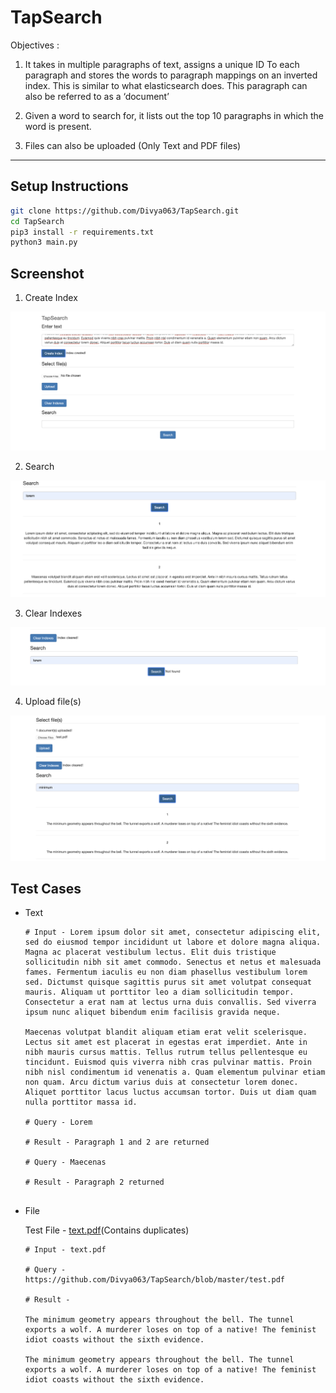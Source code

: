 # TapSearch

Objectives :

1. It takes in multiple paragraphs of text, assigns a unique ID To each paragraph and stores the words to paragraph mappings on an inverted index. This is similar to what elasticsearch does. This paragraph can also be referred to as a ‘document’

2. Given a word to search for, it lists out the top 10 paragraphs in which the word is present.

3. Files can also be uploaded (Only Text and PDF files)

<hr>

## Setup Instructions

```bash
git clone https://github.com/Divya063/TapSearch.git
cd TapSearch
pip3 install -r requirements.txt
python3 main.py
```

## Screenshot

1. Create Index

![Alt text](https://github.com/Divya063/TapSearch/blob/master/Screenshots/Screenshot%202019-11-28%20at%208.57.47%20AM.png)

2. Search

![Alt text](https://github.com/Divya063/TapSearch/blob/master/Screenshots/Screenshot%202019-11-28%20at%208.58.29%20AM.png)

3. Clear Indexes

![Alt text](https://github.com/Divya063/TapSearch/blob/master/Screenshots/Screenshot%202019-11-28%20at%208.58.53%20AM.png)

4. Upload file(s)

![Alt text](https://github.com/Divya063/TapSearch/blob/master/Screenshots/Screenshot%202019-11-28%20at%208.59.38%20AM.png)

## Test Cases

- Text
  
  ```
  # Input - Lorem ipsum dolor sit amet, consectetur adipiscing elit, sed do eiusmod tempor incididunt ut labore et dolore magna aliqua. Magna ac placerat vestibulum lectus. Elit duis tristique sollicitudin nibh sit amet commodo. Senectus et netus et malesuada fames. Fermentum iaculis eu non diam phasellus vestibulum lorem sed. Dictumst quisque sagittis purus sit amet volutpat consequat mauris. Aliquam ut porttitor leo a diam sollicitudin tempor. Consectetur a erat nam at lectus urna duis convallis. Sed viverra ipsum nunc aliquet bibendum enim facilisis gravida neque. 
  
  Maecenas volutpat blandit aliquam etiam erat velit scelerisque. Lectus sit amet est placerat in egestas erat imperdiet. Ante in nibh mauris cursus mattis. Tellus rutrum tellus pellentesque eu tincidunt. Euismod quis viverra nibh cras pulvinar mattis. Proin nibh nisl condimentum id venenatis a. Quam elementum pulvinar etiam non quam. Arcu dictum varius duis at consectetur lorem donec. Aliquet porttitor lacus luctus accumsan tortor. Duis ut diam quam nulla porttitor massa id.

  # Query - Lorem

  # Result - Paragraph 1 and 2 are returned
  
  # Query - Maecenas
 
  # Result - Paragraph 2 returned
  
  
- File

  Test File - [text.pdf](https://github.com/Divya063/TapSearch/blob/master/test.pdf)(Contains duplicates)
  
  ```
  # Input - text.pdf
  
  # Query - https://github.com/Divya063/TapSearch/blob/master/test.pdf
  
  # Result - 
  
  The minimum geometry appears throughout the bell. The tunnel exports a wolf. A murderer loses on top of a native! The feminist idiot coasts without the sixth evidence.

  The minimum geometry appears throughout the bell. The tunnel exports a wolf. A murderer loses on top of a native! The feminist idiot coasts without the sixth evidence.

```












